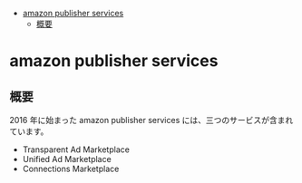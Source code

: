 - [amazon publisher services](#amazon-publisher-services)
  - [概要](#概要)


# amazon publisher services

## 概要

2016 年に始まった amazon publisher services には、三つのサービスが含まれています。

- Transparent Ad Marketplace
- Unified Ad Marketplace
- Connections Marketplace



